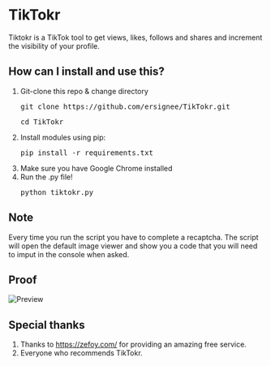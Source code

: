 # TikTokr
Tiktokr is a TikTok tool to get views, likes, follows and shares and increment the visibility of your profile.

## How can I install and use this?
1. Git-clone this repo & change directory
   <pre>git clone https://github.com/ersignee/TikTokr.git</pre>
   <pre>cd TikTokr</pre>
2. Install modules using pip:
   <pre>pip install -r requirements.txt</pre>
3. Make sure you have Google Chrome installed
4. Run the .py file!
   <pre>python tiktokr.py</pre>

## Note
Every time you run the script you have to complete a recaptcha.
The script will open the default image viewer and show you a code that you will need to imput in the console when asked.

## Proof
![Preview](https://i.imgur.com/WOOiaYc.png)

## Special thanks
1. Thanks to https://zefoy.com/ for providing an amazing free service.
2. Everyone who recommends TikTokr.
